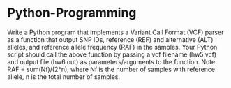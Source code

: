 # Python-Programming
Write a Python program that implements a Variant Call Format (VCF) parser as a function that output SNP IDs, reference (REF) and alternative (ALT) alleles, and reference allele frequency (RAF) in the samples. Your Python script should call the above function by passing a vcf filename (hw5.vcf) and output file (hw6.out) as parameters/arguments to the function.  Note:  RAF = sum(Nf)/(2*n),  where Nf is the number of samples with reference allele, n is the total number of samples.
